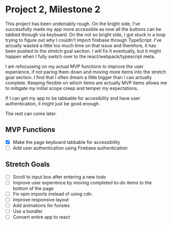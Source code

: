 # Project 2, Milestone 2

This project has been undeniably rough. On the bright side, I've successfully made my app more accessible as now all the buttons can be tabbed through via keyboard. On the not so bright side, I got stuck in a loop trying to figure out why I couldn't import firebase through TypeScript. I've actually wasted a little too much time on that issue and therefore, it has been pushed to the stretch goal section. I will fix it eventually, but it might happen when I fully switch over to the react/webpack/typescript meta.

I am refocussing on my actual MVP functions to improve the user experience, if not paring them down and moving more items into the stretch goal section. I find that I often dream a little bigger than I can actually complete. Keeping flexible on which items are actually MVP items allows me to mitigate my initial scope creep and temper my expectations.

If I can get my app to be tabbable for accesibility and have user authentication, it might just be good enough.

The rest can come later.

## MVP Functions

- [x] Make the page keyboard tabbable for accessibility
- [ ] Add user authentication using Firebase authentication

## Stretch Goals

- [ ] Scroll to input box after entering a new todo
- [ ] Improve user experience by moving completed to-do items to the bottom of the page
- [ ] Fix npm imports instead of using cdn
- [ ] Improve responsive layout
- [ ] Add animations for funsies
- [ ] Use a bundler
- [ ] Convert entire app to react
